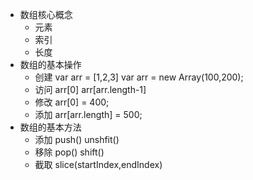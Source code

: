 * 数组核心概念
    * 元素
    * 索引
    * 长度
* 数组的基本操作
    * 创建   var arr = [1,2,3]    var arr = new Array(100,200);
    * 访问   arr[0]   arr[arr.length-1]
    * 修改   arr[0] = 400;
    * 添加   arr[arr.length] = 500;  
* 数组的基本方法
    * 添加  push()  unshfit()
    * 移除  pop()   shift()
    * 截取  slice(startIndex,endIndex)
